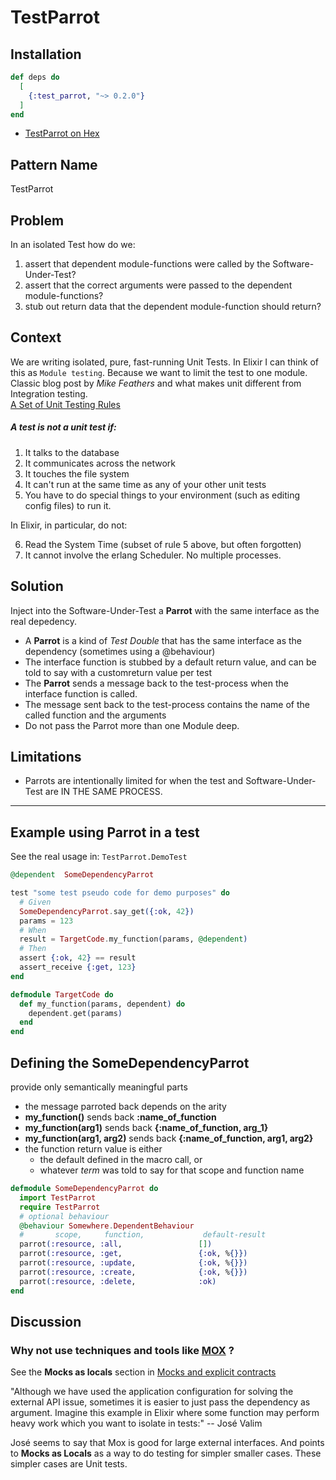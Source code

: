 # TestParrot

## Installation

```elixir
def deps do
  [
    {:test_parrot, "~> 0.2.0"}
  ]
end
```

* [TestParrot on Hex](https://hex.pm/packages/test_parrot)

## Pattern Name
TestParrot

## Problem
  In an isolated Test how do we: 
  1. assert that dependent module-functions were called by the Software-Under-Test?
  1. assert that the correct arguments were passed to the dependent module-functions?
  1. stub out return data that the dependent module-function should return?

## Context
  We are writing isolated, pure, fast-running Unit Tests.
  In Elixir I can think of this as `Module testing`.  Because we want to limit the test to one module.
  Classic blog post by *Mike Feathers* and what makes unit different from Integration testing.   
  [A Set of Unit Testing Rules](https://www.artima.com/weblogs/viewpost.jsp?thread=126923)

  ##### A test is not a unit test if:

  1. It talks to the database
  2. It communicates across the network
  3. It touches the file system
  4. It can't run at the same time as any of your other unit tests
  5. You have to do special things to your environment (such as editing config files) to run it.

In Elixir, in particular, do not:

  6. Read the System Time (subset of rule 5 above, but often forgotten)
  7. It cannot involve the erlang Scheduler.  No multiple processes.


## Solution 
  Inject into the Software-Under-Test a **Parrot** with the same interface as the real depedency.
  *  A **Parrot** is a kind of *Test Double* that has the same interface as the dependency (sometimes using a @behaviour)
  *  The interface function is stubbed by a default return value, and can be told to say with a customreturn value per test
  *  The **Parrot** sends a message back to the test-process when the interface function is called.
  *  The message sent back to the test-process contains the name of the called function and the arguments 
  *  Do not pass the Parrot more than one Module deep. 

## Limitations
  * Parrots are intentionally limited for when the test and Software-Under-Test are IN THE SAME PROCESS.

---

## Example using Parrot in a test 


  See the real usage in: `TestParrot.DemoTest`

  ```elixir
  @dependent  SomeDependencyParrot 

  test "some test pseudo code for demo purposes" do
    # Given
    SomeDependencyParrot.say_get({:ok, 42})
    params = 123
    # When
    result = TargetCode.my_function(params, @dependent)
    # Then
    assert {:ok, 42} == result
    assert_receive {:get, 123}
  end
  ```

  ```elixir
  defmodule TargetCode do
    def my_function(params, dependent) do
      dependent.get(params)
    end
  end
  ```

  ## Defining the SomeDependencyParrot

   provide only semantically meaningful parts
  * the message parroted back depends on the arity
  *  **my_function()**  sends back **:name_of_function**
  *  **my_function(arg1)** sends back **{:name_of_function, arg_1}**
  *  **my_function(arg1, arg2)** sends back **{:name_of_function, arg1, arg2}**
  * the function return value is either 
    * the default defined in the macro call, or 
    * whatever _term_ was told to say for that scope and function name
  
  ```elixir
  defmodule SomeDependencyParrot do
    import TestParrot
    require TestParrot
    # optional behaviour
    @behaviour Somewhere.DependentBehaviour
    #       scope,     function,             default-result
    parrot(:resource, :all,                 [])
    parrot(:resource, :get,                 {:ok, %{}})
    parrot(:resource, :update,              {:ok, %{}})
    parrot(:resource, :create,              {:ok, %{}})
    parrot(:resource, :delete,              :ok)
  end
  ```


## Discussion

### Why not use techniques and tools like [MOX](https://github.com/plataformatec/mox) ?

See the **Mocks as locals** section in [Mocks and explicit contracts](http://blog.plataformatec.com.br/2015/10/mocks-and-explicit-contracts/ )

"Although we have used the application configuration for solving the external API issue, sometimes it is easier to just pass the dependency as argument. Imagine this example in Elixir where some function may perform heavy work which you want to isolate in tests:"  -- José Valim

José seems to say that Mox is good for large external interfaces.
And points to **Mocks as Locals** as a way to do testing for simpler smaller cases.  These simpler cases are Unit tests.




